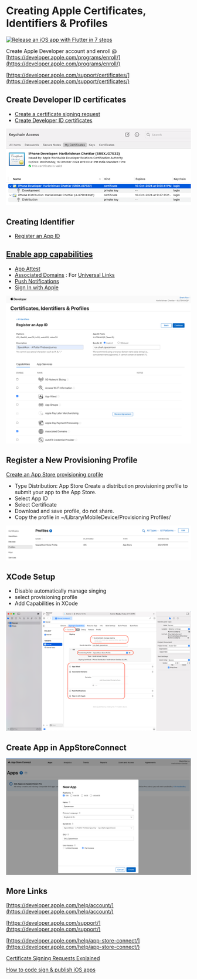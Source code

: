# Creating Apple Certificates, Identifiers & Profiles

[![Release an iOS app with Flutter in 7 steps](https://i.ytimg.com/vi_webp/iE2bpP56QKc/sddefault.webp)](https://www.youtube.com/watch?v=iE2bpP56QKc)

  Create Apple Developer account and enroll @ [https://developer.apple.com/programs/enroll/](https://developer.apple.com/programs/enroll/)

  [https://developer.apple.com/support/certificates/](https://developer.apple.com/support/certificates/)

## Create Developer ID certificates

* [Create a certificate signing request](https://developer.apple.com/help/account/create-certificates/create-a-certificate-signing-request)
* [Create Developer ID certificates](https://developer.apple.com/help/account/create-certificates/create-developer-id-certificates)

![Register](../images/Certificate/keychain.png)

## Creating Identifier

* [Register an App ID](https://developer.apple.com/help/account/manage-identifiers/register-an-app-id)

## [Enable app capabilities](https://developer.apple.com/help/account/reference/supported-capabilities-ios)

* [App Attest](https://developer.apple.com/documentation/devicecheck/establishing_your_app_s_integrity)
* [Associated Domains](https://developer.apple.com/documentation/xcode/configuring-an-associated-domain) : For [Universal Links](https://developer.apple.com/ios/universal-links/)
* [Push Notifications](https://developer.apple.com/help/account/manage-identifiers/enable-app-capabilities#enable-push-notifications)
* [Sign In with Apple](https://developer.apple.com/help/account/configure-app-capabilities/about-sign-in-with-apple)

![Register](../images/Certificate/register.png)

## Register a New Provisioning Profile

[Create an App Store provisioning profile](https://developer.apple.com/help/account/manage-provisioning-profiles/create-an-app-store-provisioning-profile)

* Type Distribution: App Store
Create a distribution provisioning profile to submit your app to the App Store.
* Select App ID
* Select Certificate
* Download and save profile, do not share.
* Copy the profile in ~/Library/MobileDevice/Provisioning Profiles/

![Register](../images/Certificate/profile.png)

## XCode Setup

* Disable automatically manage singing
* select provisioning profile
* Add Capabilities in XCode

![Register](../images/Certificate/xcode.png)

## Create App in AppStoreConnect

![AppStoreConnect](../images/Certificate/appstoreconnect.png)

## More Links

[https://developer.apple.com/help/account/](https://developer.apple.com/help/account/)

[https://developer.apple.com/support/](https://developer.apple.com/support/)

[https://developer.apple.com/help/app-store-connect/](https://developer.apple.com/help/app-store-connect/)

[Certificate Signing Requests Explained](https://developer.apple.com/forums/thread/699268)

[How to code sign & publish iOS apps](https://blog.codemagic.io/how-to-code-sign-publish-ios-apps/)
